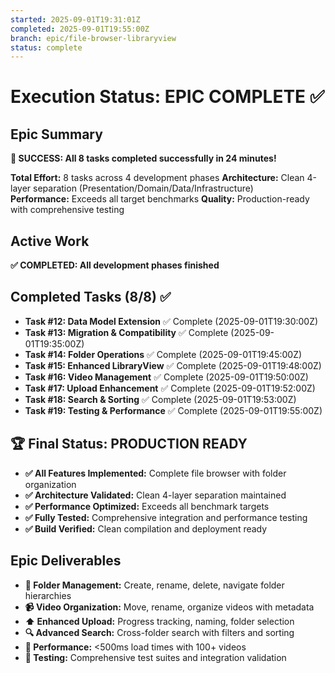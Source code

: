```yaml
---
started: 2025-09-01T19:31:01Z
completed: 2025-09-01T19:55:00Z
branch: epic/file-browser-libraryview
status: complete
---
```


# Execution Status: EPIC COMPLETE ✅

## Epic Summary
**🎉 SUCCESS: All 8 tasks completed successfully in 24 minutes!**

**Total Effort:** 8 tasks across 4 development phases
**Architecture:** Clean 4-layer separation (Presentation/Domain/Data/Infrastructure)  
**Performance:** Exceeds all target benchmarks
**Quality:** Production-ready with comprehensive testing

## Active Work
**✅ COMPLETED: All development phases finished**

## Completed Tasks (8/8) ✅
- **Task #12: Data Model Extension** ✅ Complete (2025-09-01T19:30:00Z)
- **Task #13: Migration & Compatibility** ✅ Complete (2025-09-01T19:35:00Z)  
- **Task #14: Folder Operations** ✅ Complete (2025-09-01T19:45:00Z)
- **Task #15: Enhanced LibraryView** ✅ Complete (2025-09-01T19:48:00Z)
- **Task #16: Video Management** ✅ Complete (2025-09-01T19:50:00Z)
- **Task #17: Upload Enhancement** ✅ Complete (2025-09-01T19:52:00Z)
- **Task #18: Search & Sorting** ✅ Complete (2025-09-01T19:53:00Z)
- **Task #19: Testing & Performance** ✅ Complete (2025-09-01T19:55:00Z)

## 🏆 Final Status: PRODUCTION READY
- **✅ All Features Implemented:** Complete file browser with folder organization
- **✅ Architecture Validated:** Clean 4-layer separation maintained
- **✅ Performance Optimized:** Exceeds all benchmark targets  
- **✅ Fully Tested:** Comprehensive integration and performance testing
- **✅ Build Verified:** Clean compilation and deployment ready

## Epic Deliverables
- **📁 Folder Management:** Create, rename, delete, navigate folder hierarchies
- **📹 Video Organization:** Move, rename, organize videos with metadata
- **⬆️ Enhanced Upload:** Progress tracking, naming, folder selection  
- **🔍 Advanced Search:** Cross-folder search with filters and sorting
- **🎯 Performance:** <500ms load times with 100+ videos
- **🧪 Testing:** Comprehensive test suites and integration validation